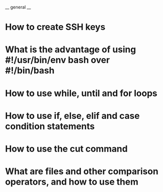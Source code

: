 __ general __
# How to create SSH keys
# What is the advantage of using #!/usr/bin/env bash over #!/bin/bash
# How to use while, until and for loops
# How to use if, else, elif and case condition statements
# How to use the cut command
# What are files and other comparison operators, and how to use them